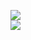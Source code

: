 [![](https://img.shields.io/badge/Made%20With-Github%20Spray-lightgrey.svg?style=for-the-badge&logo=github)](https://github.com/Annihil/github-spray#3325)  
[![](https://i.imgur.com/2DrTn0Z.gif)](https://github.com/Annihil/github-spray)